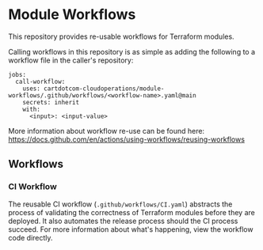 # Module Workflows
This repository provides re-usable workflows for Terraform modules.

Calling workflows in this repository is as simple as adding the following to a workflow file in the caller's repository:
```
jobs:
  call-workflow:
    uses: cartdotcom-cloudoperations/module-workflows/.github/workflows/<workflow-name>.yaml@main
    secrets: inherit
    with:
      <input>: <input-value>
```

More information about workflow re-use can be found here: https://docs.github.com/en/actions/using-workflows/reusing-workflows

## Workflows
### CI Workflow

The reusable CI workflow (`.github/workflows/CI.yaml`) abstracts the process of validating the correctness of Terraform modules before they are deployed. It also automates the release process should the CI process succeed. For more information about what's happening, view the workflow code directly.